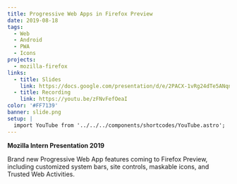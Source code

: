 ```yaml
---
title: Progressive Web Apps in Firefox Preview
date: 2019-08-18
tags:
  - Web
  - Android
  - PWA
  - Icons
projects:
  - mozilla-firefox
links:
  - title: Slides
    link: https://docs.google.com/presentation/d/e/2PACX-1vRg24dTe5ANqnVqVAgsy7q2QGsXW5-oBh6D9xD7j2YZ9mzMIXJEKtFYVPabdEetspEeNUlcgJaxLmdT/pub?start=false&loop=false#slide=id.gc6f9e470d_0_0
  - title: Recording
    link: https://youtu.be/zFNvFefOeaI
color: '#FF7139'
banner: slide.png
setup: |
  import YouTube from '../../../components/shortcodes/YouTube.astro';
---
```


**Mozilla Intern Presentation 2019**

Brand new Progressive Web App features coming to Firefox Preview, including customized system bars, site controls, maskable icons, and Trusted Web Activities.

<YouTube id="zFNvFefOeaI" />
